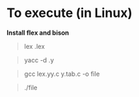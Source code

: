 # To execute (in Linux)

**Install flex and bison**

> lex <filename>.lex

> yacc -d <filename>.y

> gcc lex.yy.c y.tab.c -o file

> ./file
